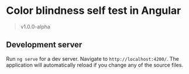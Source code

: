 # Color blindness self test in Angular

> v1.0.0-alpha


## Development server

Run `ng serve` for a dev server. Navigate to `http://localhost:4200/`. The application will automatically reload if you change any of the source files.
